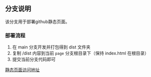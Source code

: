 <!--
 * @Date: 2022-03-29 14:39:15
 * @LastEditors: wenfujie
 * @LastEditTime: 2022-03-29 14:42:07
 * @FilePath: /excel-to-json/README.md
-->

## 分支说明

该分支用于部署github静态页面。

### 部署流程
1. 在 main 分支开发并打包得到 dist 文件夹
2. 复制 /dist 内容到当前 `page` 分支根目录下（保持 index.html 在根目录）
3. 提交当前分支代码即可

[静态页面访问地址](https://wenf.top/excel-to-json/)